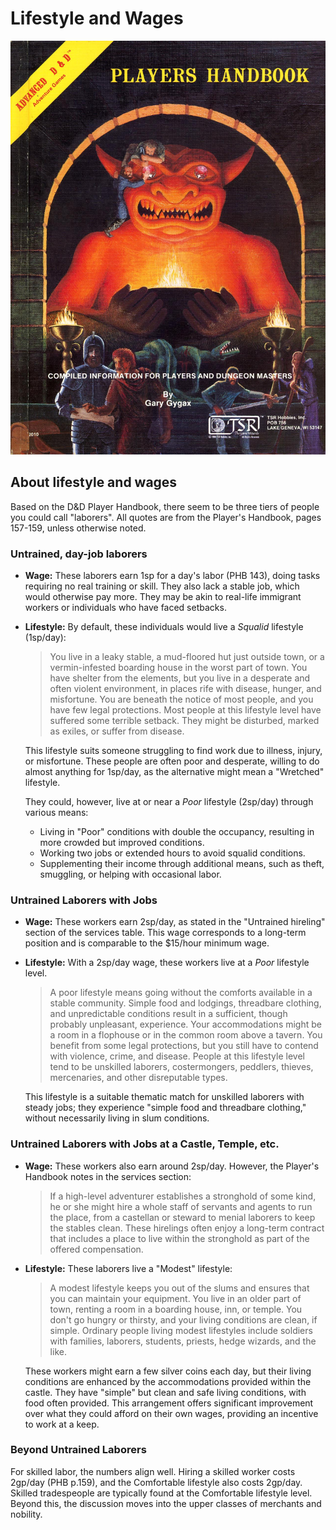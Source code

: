 # Lifestyle and Wages

![Cover Image](./img/cover.jpg)

## About lifestyle and wages

Based on the D&D Player Handbook, there seem to be three tiers of people you could call "laborers". All quotes are from the Player's Handbook, pages 157-159, unless otherwise noted.

### Untrained, day-job laborers

- **Wage:** These laborers earn 1sp for a day's labor (PHB 143), doing tasks requiring no real training or skill. They also lack a stable job, which would otherwise pay more. They may be akin to real-life immigrant workers or individuals who have faced setbacks.

- **Lifestyle:** By default, these individuals would live a *Squalid* lifestyle (1sp/day):

  > You live in a leaky stable, a mud-floored hut just outside town, or a vermin-infested boarding house in the worst part of town. You have shelter from the elements, but you live in a desperate and often violent environment, in places rife with disease, hunger, and misfortune. You are beneath the notice of most people, and you have few legal protections. Most people at this lifestyle level have suffered some terrible setback. They might be disturbed, marked as exiles, or suffer from disease.

  This lifestyle suits someone struggling to find work due to illness, injury, or misfortune. These people are often poor and desperate, willing to do almost anything for 1sp/day, as the alternative might mean a "Wretched" lifestyle.

  They could, however, live at or near a *Poor* lifestyle (2sp/day) through various means:
  - Living in "Poor" conditions with double the occupancy, resulting in more crowded but improved conditions.
  - Working two jobs or extended hours to avoid squalid conditions.
  - Supplementing their income through additional means, such as theft, smuggling, or helping with occasional labor.

### Untrained Laborers with Jobs

- **Wage:** These workers earn 2sp/day, as stated in the "Untrained hireling" section of the services table. This wage corresponds to a long-term position and is comparable to the $15/hour minimum wage.

- **Lifestyle:** With a 2sp/day wage, these workers live at a *Poor* lifestyle level.

  > A poor lifestyle means going without the comforts available in a stable community. Simple food and lodgings, threadbare clothing, and unpredictable conditions result in a sufficient, though probably unpleasant, experience. Your accommodations might be a room in a flophouse or in the common room above a tavern. You benefit from some legal protections, but you still have to contend with violence, crime, and disease. People at this lifestyle level tend to be unskilled laborers, costermongers, peddlers, thieves, mercenaries, and other disreputable types.

  This lifestyle is a suitable thematic match for unskilled laborers with steady jobs; they experience "simple food and threadbare clothing," without necessarily living in slum conditions.

### Untrained Laborers with Jobs at a Castle, Temple, etc.

- **Wage:** These workers also earn around 2sp/day. However, the Player's Handbook notes in the services section:

  > If a high-level adventurer establishes a stronghold of some kind, he or she might hire a whole staff of servants and agents to run the place, from a castellan or steward to menial laborers to keep the stables clean. These hirelings often enjoy a long-term contract that includes a place to live within the stronghold as part of the offered compensation.

- **Lifestyle:** These laborers live a "Modest" lifestyle:

  > A modest lifestyle keeps you out of the slums and ensures that you can maintain your equipment. You live in an older part of town, renting a room in a boarding house, inn, or temple. You don't go hungry or thirsty, and your living conditions are clean, if simple. Ordinary people living modest lifestyles include soldiers with families, laborers, students, priests, hedge wizards, and the like.

  These workers might earn a few silver coins each day, but their living conditions are enhanced by the accommodations provided within the castle. They have "simple" but clean and safe living conditions, with food often provided. This arrangement offers significant improvement over what they could afford on their own wages, providing an incentive to work at a keep.

### Beyond Untrained Laborers

For skilled labor, the numbers align well. Hiring a skilled worker costs 2gp/day (PHB p.159), and the Comfortable lifestyle also costs 2gp/day. Skilled tradespeople are typically found at the Comfortable lifestyle level. Beyond this, the discussion moves into the upper classes of merchants and nobility.
